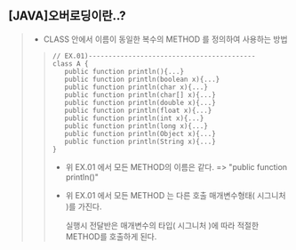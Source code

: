 ## [JAVA]오버로딩이란..?
>
>  - CLASS 안에서 이름이 동일한 복수의 METHOD 를 정의하여 사용하는 방법
>  >
>  >```
>  > // EX.01)------------------------------------------
>  >class A {
>  >	public function println(){...}
>  >	public function println(boolean x){...}
>  >	public function println(char x){...}
>  >	public function println(char[] x){...}
>  >	public function println(double x){...}
>  >	public function println(float x){...}
>  >	public function println(int x){...}
>  >	public function println(long x){...}
>  >	public function println(Object x){...}
>  >	public function println(String x){...}
>  >}
>  >```
>  > - 위 EX.01 에서 모든 METHOD의 이름은 같다. => "public function println()"
>  > 
>  > - 위 EX.01 에서 모든 METHOD 는 다른 호출 매개변수형태( 시그니처 )를 가진다.
>  > 
>  >   실행시 전달반은 매개변수의 타입( 시그니처 )에 따라 적절한 METHOD를 호출하게 된다.
>
